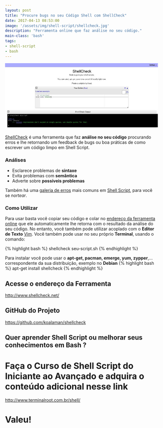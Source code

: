 ```yaml
---
layout: post
title: "Procure bugs no seu Código Shell com ShellCheck"
date: 2017-04-13 08:53:00
image: '/assets/img/shell-script/shellcheck.jpg'
description: "Ferramenta online que faz análise no seu código."
main-class: 'bash'
tags:
- shell-script
- bash
---
```


![Procure bugs no seu Código Shell com ShellCheck](/assets/img/shell-script/shellcheck.jpg "Procure bugs no seu Código Shell com ShellCheck")

[ShellCheck](http://www.shellcheck.net/) é uma ferramenta que faz __análise no seu código__ procurando erros e lhe retornando um feedback de bugs ou boa práticas de como escrever um código limpo em Shell Script.

### Análises

* Esclarece problemas de __sintaxe__
* Evita problemas com __semântica__
* Adverte sobre __possíveis problemas__

Também há uma [galeria de erros](https://github.com/koalaman/shellcheck/blob/master/README.md#user-content-gallery-of-bad-code) mais comuns em [Shell Script](http://www.terminalroot.com.br/shell/), para você se *nortear*.

### Como Utilizar

Para usar basta você copiar seu código e colar no [endereço da ferramenta online](http://www.shellcheck.net/) que ele automaticamente lhe retorna com o resultado da análise do seu código. No entanto, você também pode utilizar acoplado com o __Editor de Texto__ [Vim](http://www.vim.org/). Você também pode usar no seu próprio __Terminal__, usando o comando:

{% highlight bash %}
shellcheck seu-script.sh
{% endhighlight %}


Para instalar você pode usar o __apt-get, pacman, emerge, yum, zypper__,... correspondente da sua distribuição, exemplo no __Debian__
{% highlight bash %}
apt-get install shellcheck
{% endhighlight %}

## Acesse o endereço da Ferramenta
<http://www.shellcheck.net/>

## GitHub do Projeto
<https://github.com/koalaman/shellcheck>

## Quer aprender Shell Script ou melhorar seus conhecimentos em Bash ?
# Faça o Curso de Shell Script do Iniciante ao Avançado e adquira o conteúdo adicional nesse link
<http://www.terminalroot.com.br/shell/>

# Valeu!

<script async src="https://pagead2.googlesyndication.com/pagead/js/adsbygoogle.js"></script>

<!-- Informat -->
<ins class="adsbygoogle"
 style="display:block"
 data-ad-client="ca-pub-2838251107855362"
 data-ad-slot="2327980059"
 data-ad-format="auto"
 data-full-width-responsive="true"></ins>

<script>
(adsbygoogle = window.adsbygoogle || []).push({});
</script>

